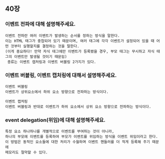 ## 40장

### 이벤트 전파에 대해 설명해주세요.

    이벤트 전파란 여러 이벤트가 발생하는 순서를 정하는 방식을 말한다. 
    이는 HTML 태그가 중첩되어 있기 때문이며, 여러 태그에 각각 이벤트가 설정되어 있을 때 어떤 것부터 실행할지를 결정하는 것을 말한다.
    (이게 중요하다! 만약 자식 태그에만 이벤트가 등록됐을 경우, 부모 태그는 무시하고 자식 태그의 이벤트만 발생될 것이기 때문임) 
     종류는 이벤트 캡처링과 이벤트 버블링 2가지가 있다.

### 이벤트 버블링, 이벤트 캡처링에 대해서 설명해주세요.

    이벤트 버블링
    이벤트가 상위요소에서 하위 요소 방향으로 전파하는 방식이다.
    
    이벤트 캡처링
    이벤트 버블링과 반대로 이벤트가 하위 요소에서 상위 요소 방향으로 전파하는 방식이다.
    
### event delegation(위임)에 대해 설명해주세요.

    특정 요소 하나하나를 개별적으로 이벤트를 부여하는 것이 아니라, 
    하나의 부모에 이벤트를 등록하여 부모가 이벤트를 위임하는 방식을 이벤트 위임이라고 한다. 
    이 방법은 동적인 요소들에 대한 처리가 수월하며 이벤트 핸들러를 더 적게 등록해 주기 때문에 
    메모리도 절약할 수 있다.
